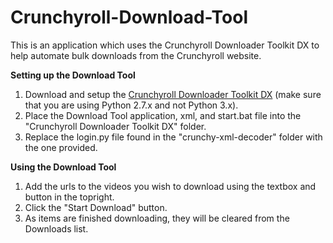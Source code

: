 # Crunchyroll-Download-Tool
This is an application which uses the Crunchyroll Downloader Toolkit DX 
to help automate bulk downloads from the Crunchyroll website.

<b>Setting up the Download Tool</b>
<ol>
<li>Download and setup the <a href = https://www.mediafire.com/?0jevs7wnhh0x0u6>Crunchyroll Downloader Toolkit DX</a> 
(make sure that you are using Python 2.7.x and not Python 3.x).</li>
<li>Place the Download Tool application, xml, and start.bat file into the "Crunchyroll Downloader Toolkit DX" folder.</li>
<li>Replace the login.py file found in the "crunchy-xml-decoder" folder with the one provided.</li>
</ol>

<b>Using the Download Tool</b>
<ol>
<li>Add the urls to the videos you wish to download using the textbox and button in the topright.</li>
<li>Click the "Start Download" button.</li>
<li>As items are finished downloading, they will be cleared from the Downloads list.</li>
</ol>
